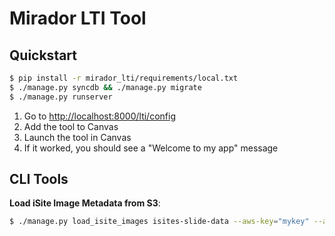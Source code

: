 # Mirador LTI Tool

## Quickstart

```sh
$ pip install -r mirador_lti/requirements/local.txt
$ ./manage.py syncdb && ./manage.py migrate
$ ./manage.py runserver
```

1. Go to [http://localhost:8000/lti/config](http://localhost:8000/lti/config) 
2. Add the tool to Canvas 
3. Launch the tool in Canvas
4. If it worked, you should see a "Welcome to my app" message

## CLI Tools

**Load iSite Image Metadata from S3**:

```sh
$ ./manage.py load_isite_images isites-slide-data --aws-key="mykey" --aws-secret="mysecret"
```
